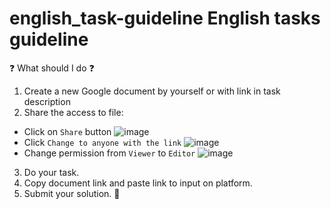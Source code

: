 # english_task-guideline English tasks guideline

❓ What should I do ❓

1. Create a new Google document by yourself or with link in task description
2. Share the access to file:
  - Click on `Share` button ![image](https://user-images.githubusercontent.com/46418908/116707408-5095f600-a9d7-11eb-8133-9f4caa8c32f7.png)
  - Click `Change to anyone with the link` ![image](https://user-images.githubusercontent.com/46418908/116706789-ae760e00-a9d6-11eb-8c0f-2230e45b5f75.png)
  - Change permission from `Viewer` to `Editor` ![image](https://user-images.githubusercontent.com/46418908/116707096-f6953080-a9d6-11eb-8737-ff462affae9d.png)
3. Do your task.
4. Copy document link and paste link to input on platform.
5. Submit your solution. 🚀
